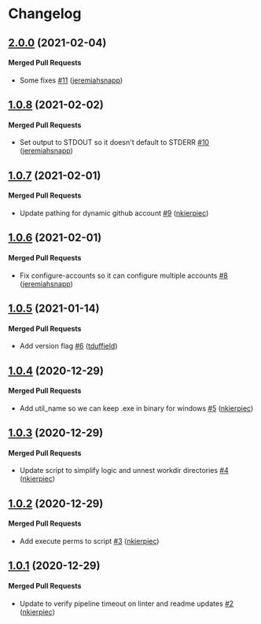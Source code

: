 # Changelog

<!-- latest_release 2.0.0 -->
## [2.0.0](https://github.com/chef/vault-util/tree/2.0.0) (2021-02-04)

#### Merged Pull Requests
- Some fixes [#11](https://github.com/chef/vault-util/pull/11) ([jeremiahsnapp](https://github.com/jeremiahsnapp))
<!-- latest_release -->

## [1.0.8](https://github.com/chef/vault-util/tree/1.0.8) (2021-02-02)

#### Merged Pull Requests
- Set output to STDOUT so it doesn&#39;t default to STDERR [#10](https://github.com/chef/vault-util/pull/10) ([jeremiahsnapp](https://github.com/jeremiahsnapp))

## [1.0.7](https://github.com/chef/vault-util/tree/1.0.7) (2021-02-01)

#### Merged Pull Requests
- Update pathing for dynamic github account [#9](https://github.com/chef/vault-util/pull/9) ([nkierpiec](https://github.com/nkierpiec))

## [1.0.6](https://github.com/chef/vault-util/tree/1.0.6) (2021-02-01)

#### Merged Pull Requests
- Fix configure-accounts so it can configure multiple accounts [#8](https://github.com/chef/vault-util/pull/8) ([jeremiahsnapp](https://github.com/jeremiahsnapp))

## [1.0.5](https://github.com/chef/vault-util/tree/1.0.5) (2021-01-14)

#### Merged Pull Requests
- Add version flag [#6](https://github.com/chef/vault-util/pull/6) ([tduffield](https://github.com/tduffield))

## [1.0.4](https://github.com/chef/vault-util/tree/1.0.4) (2020-12-29)

#### Merged Pull Requests
- Add util_name so we can keep .exe in binary for windows [#5](https://github.com/chef/vault-util/pull/5) ([nkierpiec](https://github.com/nkierpiec))

## [1.0.3](https://github.com/chef/vault-util/tree/1.0.3) (2020-12-29)

#### Merged Pull Requests
- Update script to simplify logic and unnest workdir directories [#4](https://github.com/chef/vault-util/pull/4) ([nkierpiec](https://github.com/nkierpiec))

## [1.0.2](https://github.com/chef/vault-util/tree/1.0.2) (2020-12-29)

#### Merged Pull Requests
- Add execute perms to script [#3](https://github.com/chef/vault-util/pull/3) ([nkierpiec](https://github.com/nkierpiec))

## [1.0.1](https://github.com/chef/vault-util/tree/1.0.1) (2020-12-29)

#### Merged Pull Requests
- Update to verify pipeline timeout on linter and readme updates [#2](https://github.com/chef/vault-util/pull/2) ([nkierpiec](https://github.com/nkierpiec))